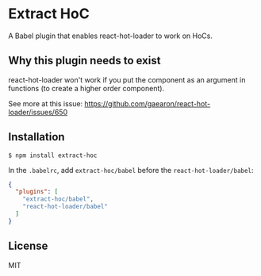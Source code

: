 # Extract HoC
A Babel plugin that enables react-hot-loader to work on HoCs.

## Why this plugin needs to exist
react-hot-loader won't work if you put the component as an argument in functions (to create a higher order component).

See more at this issue: https://github.com/gaearon/react-hot-loader/issues/650

## Installation
```
$ npm install extract-hoc
```

In the `.babelrc`, add `extract-hoc/babel` before the `react-hot-loader/babel`:
```json
{
  "plugins": [
    "extract-hoc/babel",
    "react-hot-loader/babel"
  ]
}
```

## License
MIT
